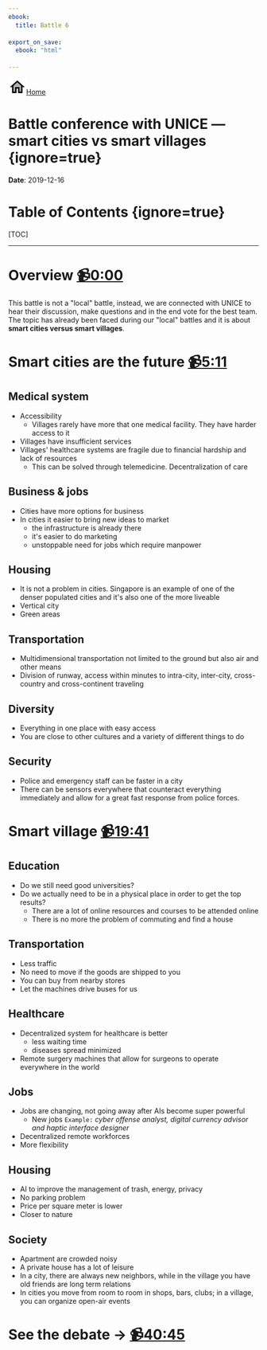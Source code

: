 ```yaml
---
ebook:
  title: Battle 6

export_on_save:
  ebook: "html"

---
```


<a href="https://zanna-37.github.io/I-E_Basis_2019/"><img src="./resources/home.png" alt="Home" style="vertical-align: bottom;">Home</a>

# Battle conference with UNICE — smart cities vs smart villages {ignore=true}

**Date**: 2019-12-16

# Table of Contents {ignore=true}

[TOC]

-----

# Overview [📹0:00](https://youtu.be/R6dTUDTr0M4)

This battle is not a "local" battle, instead, we are connected with UNICE to hear their discussion, make questions and in the end vote for the best team.
The topic has already been faced during our "local" battles and it is about **smart cities versus smart villages**.

# Smart cities are the future [📹5:11](https://youtu.be/R6dTUDTr0M4?t=311)

## Medical system

- Accessibility
  - Villages rarely have more that one medical facility. They have harder access to it
- Villages have insufficient services
- Villages' healthcare systems are fragile due to financial hardship and lack of resources
  - This can be solved through telemedicine. Decentralization of care

## Business & jobs

- Cities have more options for business
- In cities it easier to bring new ideas to market
  - the infrastructure is already there
  - it's easier to do marketing
  - unstoppable need for jobs which require manpower

## Housing

- It is not a problem in cities. Singapore is an example of one of the denser populated cities and it's also one of the more liveable
- Vertical city
- Green areas

## Transportation

- Multidimensional transportation not limited to the ground but also air and other means
- Division of runway, access within minutes to intra-city, inter-city, cross-country and cross-continent traveling

## Diversity

- Everything in one place with easy access
- You are close to other cultures and a variety of different things to do

## Security

- Police and emergency staff can be faster in a city
- There can be sensors everywhere that counteract everything immediately and allow for a great fast response from police forces.

# Smart village [📹19:41](https://youtu.be/R6dTUDTr0M4?t=1181)

## Education

- Do we still need good universities?
- Do we actually need to be in a physical place in order to get the top results?
  - There are a lot of online resources and courses to be attended online
  - There is no more the problem of commuting and find a house

## Transportation

- Less traffic
- No need to move if the goods are shipped to you
- You can buy from nearby stores
- Let the machines drive buses for us

## Healthcare

- Decentralized system for healthcare is better
  - less waiting time
  - diseases spread minimized
- Remote surgery machines that allow for surgeons to operate everywhere in the world

## Jobs

- Jobs are changing, not going away after AIs become super powerful
  - New jobs `Example:` _cyber offense analyst, digital currency advisor and haptic interface designer_
- Decentralized remote workforces
- More flexibility

## Housing

- AI to improve the management of trash, energy, privacy
- No parking problem
- Price per square meter is lower
- Closer to nature

## Society

- Apartment are crowded noisy
- A private house has a lot of leisure
- In a city, there are always new neighbors, while in the village you have old friends are long term relations
- In cities you move from room to room in shops, bars, clubs; in a village, you can organize open-air events

# See the debate → [📹40:45](https://youtu.be/R6dTUDTr0M4?t=2445)
